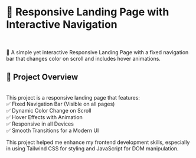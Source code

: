 <h1>📌 Responsive Landing Page with Interactive Navigation</h1> <br>
<p>🚀 A simple yet interactive Responsive Landing Page with a fixed navigation bar that changes color on scroll and includes hover animations.</p>

<div>
  <h2>📂 Project Overview </h2> <br>
  This project is a responsive landing page that features: <br>
  ✅ Fixed Navigation Bar (Visible on all pages) <br>
  ✅ Dynamic Color Change on Scroll <br>
  ✅ Hover Effects with Animation <br>
  ✅ Responsive in all Devices <br>
  ✅ Smooth Transitions for a Modern UI <br>
</div>


This project helped me enhance my frontend development skills, especially in using Tailwind CSS for styling and JavaScript for DOM manipulation.

